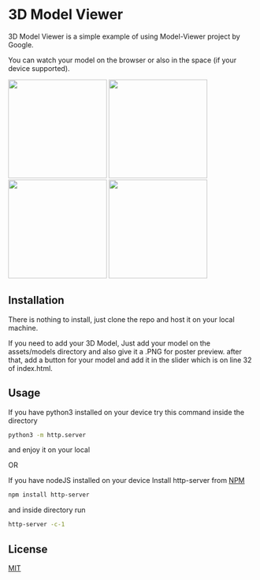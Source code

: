 # 3D Model Viewer

3D Model Viewer is a simple example of using Model-Viewer project by Google.

You can watch your model on the browser or also in the space (if your device supported).


<img src="https://user-images.githubusercontent.com/30632761/144708444-6b4ce10b-02e2-4d84-aed5-a3b53b11e40d.PNG" width="200"/> <img src="https://user-images.githubusercontent.com/30632761/144708447-6c999e2c-e9dc-44a9-bdcc-d1062187f3cf.PNG" width="200"/> <img src="https://user-images.githubusercontent.com/30632761/144708449-d69e1b74-cc5d-48d2-a6b7-c4776ab83398.PNG" width="200"/> <img src="https://user-images.githubusercontent.com/30632761/144708454-f7155630-b281-4e10-a48d-bf38a32e265e.PNG" width="200"/>

## Installation


There is nothing to install, just clone the repo and host it on your local machine.

If you need to add your 3D Model, Just add your model on the assets/models directory and also give it a .PNG for poster preview.
after that, add a button for your model and add it in the slider which is on line 32 of index.html.

## Usage


If you have python3 installed on your device try this command inside the directory
```bash
python3 -m http.server
```

and enjoy it on your local

OR

If you have nodeJS installed on your device
Install http-server from [NPM](https://www.npmjs.com/package/http-server)

```bash
npm install http-server
```

and inside directory run 

```bash
http-server -c-1
```

## License
[MIT](https://choosealicense.com/licenses/mit/)